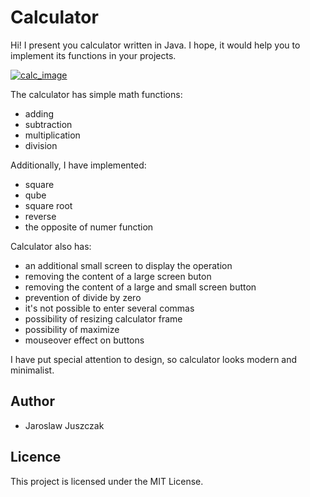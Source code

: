 Calculator
=======================================================================
Hi! I present you calculator written in Java. I hope, it would help you to implement its functions in your projects.

<a href="https://imgbb.com/"><img src="https://image.ibb.co/hSq4Pn/calc_image.jpg" alt="calc_image" border="0"></a>

The calculator has simple math functions:
- adding
- subtraction
- multiplication
- division

Additionally, I have implemented:
- square
- qube
- square root
- reverse
- the opposite of numer function

Calculator also has:
- an additional small screen to display the operation
- removing the content of a large screen buton
- removing the content of a large and small screen button
- prevention of divide by zero
- it's not possible to enter several commas
- possibility of resizing calculator frame
- possibility of maximize
- mouseover effect on buttons

I have put special attention to design, so calculator looks modern and minimalist.

Author
------------------------------------------------------------------------------------------------------------------------
- Jaroslaw Juszczak

Licence
------------------------------------------------------------------------------------------------------------------------
This project is licensed under the MIT License.
